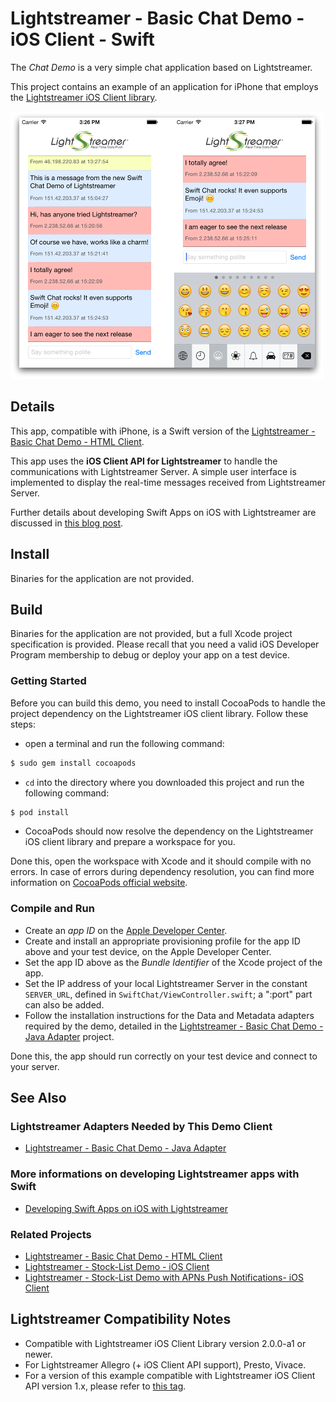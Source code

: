 # Lightstreamer - Basic Chat Demo - iOS Client - Swift

<!-- START DESCRIPTION lightstreamer-example-chat-client-ios-swift -->

The *Chat Demo* is a very simple chat application based on Lightstreamer.

This project contains an example of an application for iPhone that employs the [Lightstreamer iOS Client library](http://www.lightstreamer.com/api/ls-ios-client/latest/).

![screenshot](screenshot_large.png)

## Details

This app, compatible with iPhone, is a Swift version of the [Lightstreamer - Basic Chat Demo - HTML Client](https://github.com/Lightstreamer/Lightstreamer-example-Chat-client-javascript).

This app uses the **iOS Client API for Lightstreamer** to handle the communications with Lightstreamer Server. A simple user interface is implemented to display the real-time messages received from Lightstreamer Server.

Further details about developing Swift Apps on iOS with Lightstreamer are discussed in [this blog post](http://blog.lightstreamer.com/2014/07/developing-swift-apps-on-ios-with.html).

## Install

Binaries for the application are not provided.

## Build

Binaries for the application are not provided, but a full Xcode project specification is provided. Please recall that you need a valid iOS Developer Program membership to debug or deploy your app on a test device.

### Getting Started

Before you can build this demo, you need to install CocoaPods to handle the project dependency on the Lightstreamer iOS client library. Follow these steps:

* open a terminal and run the following command:

```sh
$ sudo gem install cocoapods
```

* `cd` into the directory where you downloaded this project and run the following command:

```sh
$ pod install
```

* CocoaPods should now resolve the dependency on the Lightstreamer iOS client library and prepare a workspace for you.

Done this, open the workspace with Xcode and it should compile with no errors. In case of errors during dependency resolution, you can find more information on [CocoaPods official website](https://cocoapods.org).

### Compile and Run

* Create an *app ID* on the [Apple Developer Center](https://developer.apple.com/membercenter/index.action).
* Create and install an appropriate provisioning profile for the app ID above and your test device, on the Apple Developer Center.
* Set the app ID above as the *Bundle Identifier* of the Xcode project of the app.
* Set the IP address of your local Lightstreamer Server in the constant `SERVER_URL`, defined in `SwiftChat/ViewController.swift`; a ":port" part can also be added.
* Follow the installation instructions for the Data and Metadata adapters required by the demo, detailed in the [Lightstreamer - Basic Chat Demo - Java Adapter](https://github.com/Lightstreamer/Lightstreamer-example-Chat-adapter-java) project.

Done this, the app should run correctly on your test device and connect to your server.

## See Also

### Lightstreamer Adapters Needed by This Demo Client

* [Lightstreamer - Basic Chat Demo - Java Adapter](https://github.com/Lightstreamer/Lightstreamer-example-Chat-adapter-java)

### More informations on developing Lightstreamer apps with Swift

* [Developing Swift Apps on iOS with Lightstreamer](http://blog.lightstreamer.com/2014/07/developing-swift-apps-on-ios-with.html)

### Related Projects

* [Lightstreamer - Basic Chat Demo - HTML Client](https://github.com/Lightstreamer/Lightstreamer-example-Chat-client-javascript)
* [Lightstreamer - Stock-List Demo - iOS Client](https://github.com/Lightstreamer/Lightstreamer-example-StockList-client-ios)
* [Lightstreamer - Stock-List Demo with APNs Push Notifications- iOS Client](https://github.com/Lightstreamer/Lightstreamer-example-MPNStockList-client-ios)

## Lightstreamer Compatibility Notes

* Compatible with Lightstreamer iOS Client Library version 2.0.0-a1 or newer.
* For Lightstreamer Allegro (+ iOS Client API support), Presto, Vivace.
* For a version of this example compatible with Lightstreamer iOS Client API version 1.x, please refer to [this tag](https://github.com/Lightstreamer/Lightstreamer-example-Chat-client-ios-swift/tree/latest-for-client-1.x).
